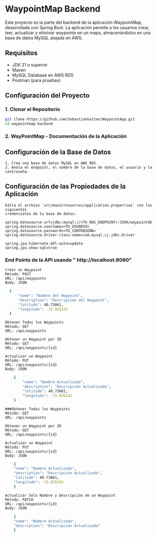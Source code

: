 # WaypointMap Backend

Este proyecto es la parte del backend de la aplicación WaypointMap, desarrollada con Spring Boot. La aplicación permite a los usuarios crear, leer, actualizar y eliminar waypoints en un mapa, almacenándolos en una base de datos MySQL alojada en AWS.

## Requisitos

- JDK 21 o superior
- Maven
- MySQL Database en AWS RDS
- Postman (para pruebas)

## Configuración del Proyecto

### 1. Clonar el Repositorio

```bash
git clone https://github.com/SebastianGaitan/WaypointApp.git
cd waypointmap-backend
```


### 2. WayPointMap - Documentación de la Aplicación

## Configuración de la Base de Datos

    1. Crea una base de datos MySQL en AWS RDS.
    2. Anota el endpoint, el nombre de la base de datos, el usuario y la contraseña.

## Configuración de las Propiedades de la Aplicación

    Edita el archivo `src/main/resources/application.properties` con las siguientes
    credenciales de tu base de datos:

```properties
spring.datasource.url=jdbc:mysql://<TU_RDS_ENDPOINT>:3306/waypointdb
spring.datasource.username=<TU_USUARIO>
spring.datasource.password=<TU_CONTRASEÑA>
spring.datasource.driver-class-name=com.mysql.cj.jdbc.Driver

spring.jpa.hibernate.ddl-auto=update
spring.jpa.show-sql=true
```

### End Points de la API usando " http://localhost:8080"
    Crear un Waypoint
    Método: POST
    URL: /api/waypoints
    Body: JSON
  ```bash
    {
        "name": "Nombre del Waypoint",
        "description": "Descripción del Waypoint",
        "latitude": 40.73061,
        "longitude": -73.935242
    } 
  ```   

    Obtener Todos los Waypoints
    Método: GET
    URL: /api/waypoints
    
    Obtener un Waypoint por ID
    Método: GET
    URL: /api/waypoints/{id}

    Actualizar un Waypoint
    Método: PUT
    URL: /api/waypoints/{id}
    Body: JSON

```bash
    {
        "name": "Nombre Actualizado",
        "description": "Descripción Actualizada",
        "latitude": 40.73061,
        "longitude": -73.935242
    }
```

    ###Obtener Todos los Waypoints
    Método: GET
    URL: /api/waypoints

    Obtener un Waypoint por ID
    Método: GET
    URL: /api/waypoints/{id}

    Actualizar un Waypoint
    Método: PUT
    URL: /api/waypoints/{id}
    Body: JSON

```bash
    {
    "name": "Nombre Actualizado",
    "description": "Descripción Actualizada",
    "latitude": 40.73061,
    "longitude": -73.935242
    }
```

    Actualizar Solo Nombre y Descripción de un Waypoint
    Método: PATCH
    URL: /api/waypoints/{id}
    Body: JSON

```bash
    {
    "name": "Nombre Actualizado",
    "description": "Descripción Actualizada"
    }
```
